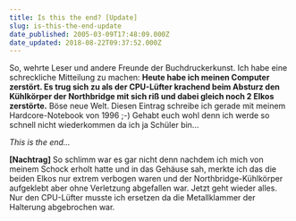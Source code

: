 ```yaml
---
title: Is this the end? [Update]
slug: is-this-the-end-update
date_published: 2005-03-09T17:48:09.000Z
date_updated: 2018-08-22T09:37:52.000Z
---
```


So, wehrte Leser und andere Freunde der Buchdruckerkunst. Ich habe eine schreckliche Mitteilung zu machen: **Heute habe ich meinen Computer zerstört. Es trug sich zu als der CPU-Lüfter krachend beim Absturz den Kühlkörper der Northbridge mit sich riß und dabei gleich noch 2 Elkos zerstörte.** Böse neue Welt. Diesen Eintrag schreibe ich gerade mit meinem Hardcore-Notebook von 1996 ;-) Gehabt euch wohl denn ich werde so schnell nicht wiederkommen da ich ja Schüler bin...

*This is the end...*

**[Nachtrag]** So schlimm war es gar nicht denn nachdem ich mich von meinem Schock erholt hatte und in das Gehäuse sah, merkte ich das die beiden Elkos nur extrem verbogen waren und der Northbridge-Kühlkörper aufgeklebt aber ohne Verletzung abgefallen war. Jetzt geht wieder alles. Nur den CPU-Lüfter musste ich ersetzen da die Metallklammer der Halterung abgebrochen war.
